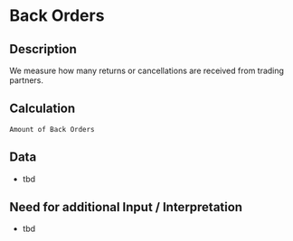 # Back Orders

## Description
We measure how many returns or cancellations are received from trading partners.

## Calculation
`Amount of Back Orders`

## Data
* tbd

## Need for additional Input / Interpretation
* tbd
